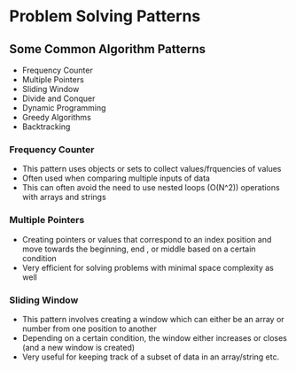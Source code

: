 # Problem Solving Patterns

## Some Common Algorithm Patterns
* Frequency Counter
* Multiple Pointers
* Sliding Window
* Divide and Conquer
* Dynamic Programming
* Greedy Algorithms
* Backtracking

### Frequency Counter
* This pattern uses objects or sets to collect values/frquencies of values
* Often used when comparing multiple inputs of data
* This can often avoid the need to use nested loops (O(N^2)) operations with arrays and strings

### Multiple Pointers
* Creating pointers or values that correspond to an index position and move towards the beginning, end , or middle based on a certain condition
* Very efficient for solving problems with minimal space complexity as well

### Sliding Window
* This pattern involves creating a window which can either be an array or number from one position to another
* Depending on a certain condition, the window either increases or closes (and a new window is created)
* Very useful for keeping track of a subset of data in an array/string etc.
